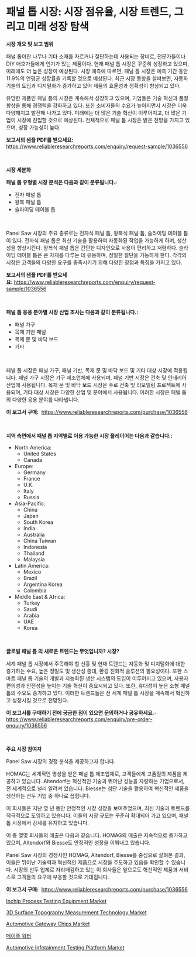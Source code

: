 <p><h1>패널 톱 시장: 시장 점유율, 시장 트렌드, 그리고 미래 성장 탐색</h1></p><p><strong>시장 개요 및 보고 범위</strong></p>
<p><p>패널 톱이란 나무나 기타 소재를 자르거나 절단하는데 사용되는 장비로, 전문가들이나 DIY 애호가들에게 인기가 있는 제품이다. 현재 패널 톱 시장은 꾸준히 성장하고 있으며, 미래에도 더 높은 성장이 예상된다. 시장 예측에 따르면, 패널 톱 시장은 예측 기간 동안 11.9%의 연평균 성장률을 기록할 것으로 예상된다. 최근 시장 동향을 살펴보면, 자동화 기술의 도입과 디지털화가 증가하고 있어 제품의 효율성과 정확성이 향상되고 있다.</p><p>유망한 제품인 패널 톱의 시장은 계속해서 성장하고 있으며, 기업들은 기술 혁신과 품질 향상을 통해 경쟁력을 강화하고 있다. 또한 소비자들의 수요가 높아지면서 시장은 더욱 다양해지고 발전해 나가고 있다. 미래에는 더 많은 기술 혁신이 이루어지고, 더 많은 기업이 시장에 진입할 것으로 예상된다. 전체적으로 패널 톱 시장은 밝은 전망을 가지고 있으며, 성장 가능성이 높다.</p></p>
<p><strong>보고서의 샘플 PDF를 받으세요:</strong> <a href="https://www.reliableresearchreports.com/enquiry/request-sample/1036556">https://www.reliableresearchreports.com/enquiry/request-sample/1036556</a></p>
<p>&nbsp;</p>
<p><strong>시장 세분화</strong></p>
<p><strong>패널 톱 유형별 시장 분석은 다음과 같이 분류됩니다.:</strong></p>
<p><ul><li>전자 패널 톱</li><li>왕복 패널 톱</li><li>슬라이딩 테이블 톱</li></ul></p>
<p>&nbsp;</p>
<p><p>Panel Saw 시장의 주요 종류로는 전자식 패널 톱, 왕복식 패널 톱, 슬라이딩 테이블 톱이 있다. 전자식 패널 톱은 최신 기술을 활용하여 자동화된 작업을 가능하게 하며, 생산성을 향상시킨다. 왕복식 패널 톱은 간단한 디자인으로 사용이 편리하고 저렴하다. 슬라이딩 테이블 톱은 큰 자재를 다루는 데 유용하며, 정밀한 절단을 가능하게 한다. 각각의 시장은 고객들의 다양한 요구를 충족시키기 위해 다양한 장점과 특징을 가지고 있다.</p></p>
<p><strong>보고서의 샘플 PDF를 받으세요:</strong>&nbsp;<a href="https://www.reliableresearchreports.com/enquiry/request-sample/1036556">https://www.reliableresearchreports.com/enquiry/request-sample/1036556</a></p>
<p>&nbsp;</p>
<p><strong> 패널 톱 응용 분야별 시장 산업 조사는 다음과 같이 분류됩니다.:</strong></p>
<p><ul><li>패널 가구</li><li>목재 기반 패널</li><li>목제 문 및 바닥 보드</li><li>기타</li></ul></p>
<p>&nbsp;</p>
<p><p>페넬 톱 시장은 패널 가구, 패널 기반, 목재 문 및 바닥 보드 및 기타 대상 시장에 적용됩니다. 페널 가구 시장은 가구 제조업체에 사용되며, 패널 기반 시장은 건축 및 인테리어 산업에 사용됩니다. 목재 문 및 바닥 보드 시장은 주로 건축 및 리모델링 프로젝트에 사용되며, 기타 대상 시장은 다양한 산업 및 분야에서 사용됩니다. 이러한 시장은 페넬 톱의 다양한 응용 분야를 나타냅니다.</p></p>
<p><strong>이 보고서 구매:</strong>&nbsp; <a href="https://www.reliableresearchreports.com/purchase/1036556">https://www.reliableresearchreports.com/purchase/1036556</a></p>
<p>&nbsp;</p>
<p><strong>지역 측면에서 패널 톱 지역별로 이용 가능한 시장 플레이어는 다음과 같습니다.:</strong></p>
<p><ul>
    <li>
        North America:
        <ul>
            <li>United States</li>
            <li>Canada</li>
        </ul>
    </li>
    <li>
        Europe:
        <ul>
            <li>Germany</li>
            <li>France</li>
            <li>U.K.</li>
            <li>Italy</li>
            <li>Russia</li>
        </ul>
    </li>
    <li>
        Asia-Pacific:
        <ul>
            <li>China</li>
            <li>Japan</li>
            <li>South Korea</li>
            <li>India</li>
            <li>Australia</li>
            <li>China Taiwan</li>
            <li>Indonesia</li>
            <li>Thailand</li>
            <li>Malaysia</li>
        </ul>
    </li>
    <li>
        Latin America:
        <ul>
            <li>Mexico</li>
            <li>Brazil</li>
            <li>Argentina Korea</li>
            <li>Colombia</li>
        </ul>
    </li>
    <li>
        Middle East & Africa:
        <ul>
            <li>Turkey</li>
            <li>Saudi</li>
            <li>Arabia</li>
            <li>UAE</li>
            <li>Korea</li>
        </ul>
    </li>
    </ul></p>
<p>&nbsp;</p>
<p><strong>글로벌 패널 톱 의 새로운 트렌드는 무엇입니까? 시장?</strong></p>
<p><p>세계 패널 톱 시장에서 주목해야 할 신흥 및 현재 트렌드는 자동화 및 디지털화에 대한 증가하는 수요, 높은 정밀도 및 생산성 증대, 환경 친화적 솔루션의 필요성이다. 또한 스마트 패널 톱 기술의 개발과 지능화된 생산 시스템의 도입이 이루어지고 있으며, 사용자 편의성과 안전성을 높이는 기술 혁신이 중요시되고 있다. 또한, 휴대성이 높은 소형 패널 톱의 수요도 증가하고 있다. 이러한 트렌드들은 전 세계 패널 톱 시장을 계속해서 혁신하고 성장시킬 것으로 전망된다.</p></p>
<p><strong>이 보고서를 구매하기 전에 궁금한 점이 있으면 문의하거나 공유하세요.</strong>- <a href="https://www.reliableresearchreports.com/enquiry/pre-order-enquiry/1036556">https://www.reliableresearchreports.com/enquiry/pre-order-enquiry/1036556</a></p>
<p>&nbsp;</p>
<p><strong>주요 시장 참여자</strong></p>
<p><p>Panel Saw 시장의 경쟁 분석을 제공하고자 합니다.</p><p>HOMAG는 세계적인 명성을 얻은 패널 톱 제조업체로, 고객들에게 고품질의 제품을 제공하고 있습니다. Altendorf는 혁신적인 기술과 뛰어난 성능을 자랑하는 기업으로서, 전 세계적으로 널리 알려져 있습니다. Biesse는 첨단 기술을 활용하여 혁신적인 제품을 생산하는 선두 기업 중 하나로 꼽힙니다.</p><p>이 회사들은 지난 몇 년 동안 안정적인 시장 성장을 보여주었으며, 최신 기술과 트렌드를 적극적으로 도입하고 있습니다. 이들의 시장 규모는 꾸준히 확대되어 가고 있으며, 패널 톱 시장에서 강세를 유지하고 있습니다.</p><p>이 중 몇몇 회사들의 매출은 다음과 같습니다. HOMAG의 매출은 지속적으로 증가하고 있으며, Altendorf와 Biesse도 안정적인 성장을 이뤄내고 있습니다.</p><p>Panel Saw 시장의 경쟁사인 HOMAG, Altendorf, Biesse를 중심으로 살펴본 결과, 이들은 뛰어난 기술력과 혁신적인 제품으로 시장을 주도하고 있음을 확인할 수 있습니다. 시장의 선두 업체로 자리매김하고 있는 이 회사들은 앞으로도 혁신적인 제품과 서비스로 고객들의 요구에 부응할 것으로 기대됩니다.</p></p>
<p><strong>이 보고서 구매:</strong>&nbsp;&nbsp;<a href="https://www.reliableresearchreports.com/purchase/1036556">https://www.reliableresearchreports.com/purchase/1036556</a></p>
<p><p><a href="https://invited-way-688.notion.site/Inchip-Process-Testing-Equipment-Market-Research-Report-The-Key-To-Successful-Business-Strategy-For-bc77a1bb94584fc2a3053e5218c6f1d4">Inchip Process Testing Equipment Market</a></p><p><a href="https://butternut-bug-553.notion.site/3D-Surface-Topography-Measurement-Technology-Market-Size-Share-Trends-Analysis-Report-By-Material-49c2eda09308411fad427c794774724a">3D Surface Topography Measurement Technology Market</a></p><p><a href="https://view.publitas.com/reportprime-1/automotive-gateway-chips-market-provides-detailed-segmentation-of-this-market-based-on-type-application-and-region-and-forecast-for-the-period-from-2024-2031/">Automotive Gateway Chips Market</a></p><p><a href="https://github.com/vskv4779xr1/Market-Research-Report-List-1/blob/main/2285179187869.md">메이플 워터</a></p><p><a href="https://github.com/BryceTownsendr/Market-Research-Report-List-3/blob/main/automotive-infotainment-testing-platform-market.md">Automotive Infotainment Testing Platform Market</a></p></p>
